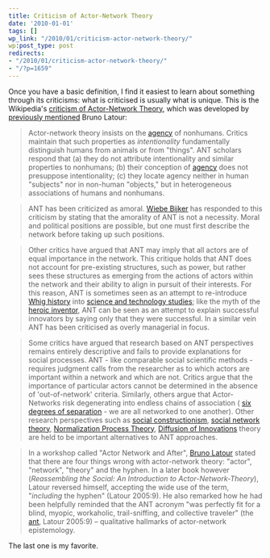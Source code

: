 ```yaml
---
title: Criticism of Actor-Network Theory
date: '2010-01-01'
tags: []
wp_link: "/2010/01/criticism-actor-network-theory/"
wp:post_type: post
redirects:
- "/2010/01/criticism-actor-network-theory/"
- "/?p=1659"
---
```


Once you have a basic definition, I find it easiest to learn about something through its criticisms: what is criticised is usually what is unique. This is the Wikipedia's [criticism of Actor-Network Theory](http://en.wikipedia.org/wiki/Actor-network_theory#Some_criticism), which was developed by [previously mentioned](http://www.island94.org/2010/01/modern-and-post-modern-science/) Bruno Latour:

> Actor-network theory insists on the [agency](http://en.wikipedia.org/wiki/Human_agency "Human agency") of nonhumans. Critics maintain that such properties as _intentionality_ fundamentally distinguish humans from animals or from "things". ANT scholars respond that (a) they do not attribute intentionality and similar properties to nonhumans; (b) their conception of [agency](http://en.wikipedia.org/wiki/Human_agency "Human agency") does not presuppose intentionality; (c) they locate agency neither in human "subjects" nor in non-human "objects," but in heterogeneous associations of humans and nonhumans.

>

> ANT has been criticized as amoral. [Wiebe Bijker](http://en.wikipedia.org/wiki/Wiebe_Bijker "Wiebe Bijker") has responded to this criticism by stating that the amorality of ANT is not a necessity. Moral and political positions are possible, but one must first describe the network before taking up such positions.

>

> Other critics have argued that ANT may imply that all actors are of equal importance in the network. This critique holds that ANT does not account for pre-existing structures, such as power, but rather sees these structures as emerging from the actions of actors within the network and their ability to align in pursuit of their interests. For this reason, ANT is sometimes seen as an attempt to re-introduce [Whig history](http://en.wikipedia.org/wiki/Whig_history "Whig history") into [science and technology studies](http://en.wikipedia.org/wiki/Science_and_technology_studies "Science and technology studies"); like the myth of the [heroic inventor](http://en.wikipedia.org/w/index.php?title=Heroic_inventor&action=edit&redlink=1 "Heroic inventor (page does not exist)"), ANT can be seen as an attempt to explain successful innovators by saying only that they were successful. In a similar vein ANT has been criticised as overly managerial in focus.

>

> Some critics have argued that research based on ANT perspectives remains entirely descriptive and fails to provide explanations for social processes. ANT - like comparable social scientific methods - requires judgment calls from the researcher as to which actors are important within a network and which are not. Critics argue that the importance of particular actors cannot be determined in the absence of 'out-of-network' criteria. Similarly, others argue that Actor-Networks risk degenerating into endless chains of association ( [six degrees of separation](http://en.wikipedia.org/wiki/Six_degrees_of_separation "Six degrees of separation") - we are all networked to one another). Other research perspectives such as [social constructionism](http://en.wikipedia.org/wiki/Social_constructionism "Social constructionism"), [social network theory](http://en.wikipedia.org/wiki/Social_network_theory "Social network theory"), [Normalization Process Theory](http://en.wikipedia.org/wiki/Normalization_Process_Theory "Normalization Process Theory"), [Diffusion of Innovations](http://en.wikipedia.org/wiki/Diffusion_of_Innovations "Diffusion of Innovations") theory are held to be important alternatives to ANT approaches.

>

> In a workshop called "Actor Network and After", [Bruno Latour](http://en.wikipedia.org/wiki/Bruno_Latour "Bruno Latour") stated that there are four things wrong with actor-network theory: "actor", "network", "theory" and the hyphen. In a later book however (_Reassembling the Social: An Introduction to Actor-Network-Theory_), Latour reversed himself, accepting the wide use of the term, "_including_ the hyphen" (Latour 2005:9). He also remarked how he had been helpfully reminded that the ANT acronym "was perfectly fit for a blind, myopic, workaholic, trail-sniffing, and collective traveler" (the [ant](http://en.wikipedia.org/wiki/Ant "Ant"), Latour 2005:9) – qualitative hallmarks of actor-network epistemology.

The last one is my favorite.
